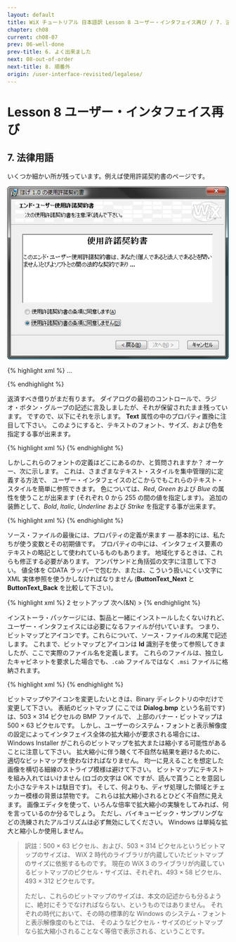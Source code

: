 ```yaml
---
layout: default
title: WiX チュートリアル 日本語訳 Lesson 8 ユーザー・インタフェイス再び / 7. 法律用語
chapter: ch08
current: ch08-07
prev: 06-well-done
prev-title: 6. よく出来ました
next: 08-out-of-order
next-title: 8. 順番外
origin: /user-interface-revisited/legalese/
---
```

# Lesson 8 ユーザー・インタフェイス再び

## 7. 法律用語

いくつか細かい所が残っています。例えば使用許諾契約書のページです。

![LicenseAgreementDlg](/images/customlicense.png)

{% highlight xml %}
    <UI>
      ...
      <Dialog Id="LicenseAgreementDlg" Width="370" Height="270"
          Title="[ProductName] 使用許諾契約書" NoMinimize="yes">
{% endhighlight %}

ラジオ・ボタン・グループについては、ソースの後の方で独立した記述をします。
リンクは **Property** 属性によって確立されます。

{% highlight xml %}
        <Control Id="Buttons" Type="RadioButtonGroup"
            X="20" Y="187" Width="330" Height="40"
            Property="IAgree" />

        <Control Id="Back" Type="PushButton"
            X="180" Y="243" Width="56" Height="17"
            Text="[ButtonText_Back]">
          <Publish Event="NewDialog" Value="WelcomeDlg">1</Publish>
        </Control>

        <Control Id="Next" Type="PushButton"
            X="236" Y="243" Width="56" Height="17" Default="yes"
            Text="[ButtonText_Next]">
{% endhighlight %}

今回、次に表示するダイアログの選び方は、ほんの少し手が込んでいます。
インストールによっては、ユーザー名、会社名、および、登録キーの入力をユーザーに求めたくないことがあります。
それに応じて UI を修正する (ページの進行の中で単純にそのページを呼ばないようにする) ことも可能ですが、
ここではもっとエレガントな解法を用います。
**ShowUserRegistrationDlg** というプロパティをどこかで定義しておきます。
このプロパティを `1` に設定すれば、ユーザー登録ページが表示されます。
`0` に設定すれば、ユーザー登録ページはスキップされます。
このことは、それぞれの場合に対応する二つの **NewDialog** イベントを用意することを意味します。

{% highlight xml %}
          <Publish Event="NewDialog" Value="UserRegistrationDlg">
            <![CDATA[IAgree = "Yes" AND ShowUserRegistrationDlg = 1]]>
          </Publish>

          <Publish Event="NewDialog" Value="SetupTypeDlg">
            <![CDATA[IAgree = "Yes" AND ShowUserRegistrationDlg <> 1]]>
          </Publish>
{% endhighlight %}

**SpawnDialog** イベントと **SpawnWaitDialog** イベントは前のページを置き換えずに、新しい子ダイアログ・ボックスを開始します。
前者はユーザーのアクションによって終了されるのを待ちますが、後者は条件式が偽である間だけ表示されます。
私たちの場合では、インストーラが必要なディスク容量を計算している間だけ表示される「お待ち下さい」ダイアログが後者の例です。
サンプルのような小さなインストーラ・パッケージでは、計算には全く時間がかかりませんので、
このダイアログが動いているのを見る機会はまず有りません。
それでも、念のために、ダイアログを用意しておきましょう。
**CostingComplete** は、必要なディスク容量の計算が完了した時に `1` に設定される定義済みのプロパティです。

{% highlight xml %}
          <Publish Event="SpawnWaitDialog" 
              Value="WaitForCostingDlg">
            CostingComplete = 1
          </Publish>
{% endhighlight %}

そして、最後に、おなじみの嫌がらせです。
「次へ」ボタンはユーザーが使用許諾契約への同意を示すまでは無効化された状態に留まります。
私たちは既に **Condition** タグを上位のレベルで使ったり (インストールのプロセス全体を走らせるべきかどうかを決める起動条件)、
**Feature** タグの中で使ったりしました (さまざまな機能のインストールを条件によって無効化する)。
ここで第三の使い方、**Control** タグの中での使い方を説明します。
**Action** 属性を使うと、**Condition** タグの内側の条件が真と評価される場合に、コントロールを *disable*, *enable*, *hide*
または *show* する (あるいは *default* の状態に戻す) ことが出来ます。

{% highlight xml %}
          <Condition Action="disable">
            <![CDATA[IAgree <> "Yes"]]>
          </Condition>

          <Condition Action="enable">
            IAgree = "Yes"
          </Condition>
        </Control>
{% endhighlight %}

小さな事ですが、注意深い読者は気付いているでしょう。
条件式のいくつかに対して、私たちは格好悪い `<![CDATA[...]]>` ラッパーを使いました。
コンパイラのパーサーが XML タグの間に出現する **<** や **>** のような特殊な文字によって混乱することが無いようにするためです。
最も安全な方法は条件式を全てラップすることでしょう (WiX のデコンパイラ、Dark はまさしくそうします)。
けれども — 少なくとも私の考えでは — それではソースがあまりにも読みにくくなります。
それが嫌なら、本当に必要な所だけにラッパーを使うために、どの式が曖昧でどの式がそうでないかについて自分で配慮しなければなりません
(何か理解できない所があれば、コンパイラがエラー・メッセージを出してくれます)。
どちらを選ぶかは、あなた次第です ...

次の部分は既によく知っているところです。

{% highlight xml %}
        <Control Id="Cancel" Type="PushButton"
            X="304" Y="243" Width="56" Height="17" Cancel="yes"
            Text="[ButtonText_Cancel]">
          <Publish Event="SpawnDialog" Value="CancelDlg">1</Publish>
        </Control>

        <Control Id="BannerBitmap" Type="Bitmap"
            X="0" Y="0" Width="370" Height="44" TabSkip="no"
            Text="[BannerBitmap]" />
{% endhighlight %}

次に使用許諾契約書のテキストが来ます。
スクロール可能なコンテンツを持った凹んだテキストのコントロールを開きます。
実際のテキストは内部の **Text** タグに入ります。
ここでは RTF 形式のテキスト・ファイルを指定することが出来ます。
ですから、使用許諾契約書をワード・プロセッサで書いて RTF としてエクスポートするというのが、最も良い考えです
(この目的のためには、ワードパッドがおそらく最善のワード・プロセッサです。
高機能なものを使うと、RTF ファイルがひどく冗長なものになります。
高機能なワード・プロセッサを使うとしても、最終版をワードパッドで保存し直すことを考慮して下さい)。

{% highlight xml %}
        <Control Id="AgreementText" Type="ScrollableText"
              X="20" Y="60" Width="330" Height="120" 
              Sunken="yes" TabSkip="no">
          <Text SourceFile="Binary\License.rtf" />
        </Control>
{% endhighlight %}

契約書のテキストは、ソース・ファイルのこの箇所に直接に書き込むことも出来ます。
しかし、既に述べた方法の方が、はるかに保守が容易であると思われます。

{% highlight xml %}
          <Text>{\rtf1\ansi\ansicpg1252\deff0\deftab720
            {\fonttbl{\f0\froman\fprq2 Times New Roman;}}
            {\colortbl\red0\green0\blue0;}
            \deflang1033\horzdoc{\*\fchars }{\*\lchars }
            \pard\plain\f0\fs20
            This End User License Agreement is a legal agreement
            between you(either an individual or a single entity)
            and ...\par}
{% endhighlight %}

残されている部分は本当に簡単で、詳細な説明には値しません。
あっちやこっちに、タイトル行と水平線を付けて、ダイアログの残りの部分を作ります。

{% highlight xml %}
        <Control Id="Description" Type="Text"
            X="25" Y="23" Width="280" Height="15" Transparent="yes" 
            NoPrefix="yes">
          <Text>以下の使用許諾契約書を注意深く読んで下さい</Text>
        </Control>
        <Control Id="BottomLine" Type="Line"
            X="0" Y="234" Width="370" Height="0" />
        <Control Id="Title" Type="Text"
            X="15" Y="6" Width="200" Height="15" Transparent="yes" 
            NoPrefix="yes">
          <Text>{\DlgTitleFont}エンド・ユーザー使用許諾契約書</Text>
        </Control>
        <Control Id="BannerLine" Type="Line"
            X="0" Y="44" Width="374" Height="0" />
      </Dialog>
{% endhighlight %}

返済すべき借りがまだ有ります。
ダイアログの最初のコントロールで、ラジオ・ボタン・グループの記述に言及しましたが、それが保留されたまま残っています。
ですので、以下にそれを示します。
**Text** 属性の中のプロパティ置換に注目して下さい。
このようにすると、テキストのフォント、サイズ、および色を指定する事が出来ます。

{% highlight xml %}
      <RadioButtonGroup Property="IAgree">
        <RadioButton
            Text="{\DlgFont8}使用許諾契約書の条項に同意します(&A)"
            Value="Yes" X="5" Y="0" Width="250" Height="15" />
        <RadioButton
            Text="{\DlgFont8}使用許諾契約書の条項に同意しません(&D)"
            Value="No" X="5" Y="20" Width="250" Height="15" />
      </RadioButtonGroup>
{% endhighlight %}

しかしこれらのフォントの定義はどこにあるのか、と質問されますか？ 
オーケー、次に示します。
これは、さまざまなテキスト・スタイルを集中管理的に定義する方法で、
ユーザー・インタフェイスのどこからでもこれらのテキスト・スタイルを簡単に参照できます。
色については、*Red*, *Green* および *Blue* の属性を使うことが出来ます (それぞれ 0 から 255 の間の値を指定します)。
追加の装飾として、*Bold*, *Italic*, *Underline* および *Strike* を指定する事が出来ます。

{% highlight xml %}
      <TextStyle Id="DlgFont8" FaceName="Tahoma" 
          Size="8" />
      <TextStyle Id="DlgTitleFont" FaceName="Tahoma" 
          Size="8" Bold="yes" />
      <TextStyle Id="VerdanaBold13" FaceName="Verdana"
          Size="13" Bold="yes" />
{% endhighlight %}

ソース・ファイルの最後には、プロパティの定義が来ます — 
基本的には、私たちが使う変数とその初期値です。
プロパティの中には、インタフェイス要素のテキストの略記として使われているものもあります。
地域化するときは、これらも修正する必要があります。
アンパサンドと角括弧の文字に注意して下さい。
値全体を CDATA ラッパーで包むか、または、こういう扱いにくい文字に XML 実体参照を使うかしなければなりません
(**ButtonText_Next** と **ButtonText_Back** を比較して下さい)。

{% highlight xml %}
    <Property Id="ALLUSERS">2</Property>
    <Property Id="ROOTDRIVE"><![CDATA[C:\]]></Property>
    <Property Id="Setup">セットアップ</Property>
    <Property Id="ButtonText_Next">次へ(&amp;N) &gt;</Property>
    <Property Id="ButtonText_Back"><![CDATA[< 戻る(&B)]]></Property>
{% endhighlight %}

インストーラ・パッケージには、製品と一緒にインストールしたくないけれど、ユーザー・インタフェイスには必要になるファイルが付いています。
つまり、ビットマップとアイコンです。これらについて、ソース・ファイルの末尾で記述します。
これまで、ビットマップとアイコンは **Id** 識別子を使って参照してきましたが、ここで実際のファイル名を定義します。
これらのファイルは、独立したキャビネットを要求した場合でも、`.cab` ファイルではなく `.msi` ファイルに格納されます。

{% highlight xml %}
    <Binary Id="Up" SourceFile="Binary\Up.ico" />
    <Binary Id="New" SourceFile="Binary\New.ico" />
    <Binary Id="custicon" SourceFile="Binary\Custom.ico" />
    <Binary Id="repairic" SourceFile="Binary\Repair.ico" />
    <Binary Id="exclamic" SourceFile="Binary\Exclam.ico" />
    <Binary Id="removico" SourceFile="Binary\Remove.ico" />
    <Binary Id="completi" SourceFile="Binary\Complete.ico" />
    <Binary Id="insticon" SourceFile="Binary\Typical.ico" />
    <Binary Id="info" SourceFile="Binary\Info.ico" />
    <Binary Id="bannrbmp" SourceFile="Binary\Banner.bmp" />
    <Binary Id="dlgbmp" SourceFile="Binary\Dialog.bmp" />
    <Icon Id="Hoge10.exe" SourceFile="HogeAppl10.exe" />
  </Product>
</Wix>
{% endhighlight %}

ビットマップやアイコンを変更したいときは、Binary ディレクトリの中だけで変更して下さい。
表紙のビットマップ (ここでは **Dialog.bmp** という名前です) は、503 × 314 ピクセルの BMP ファイルで、
上部のバナー・ビットマップは 500 × 63 ピクセルです。
しかし、ユーザーのシステム・フォントと表示解像度の設定によってインタフェイス全体の拡大縮小が要求される場合には、
Windows Installer がこれらのビットマップを拡大または縮小する可能性があることに注意して下さい。
拡大縮小に伴う醜くて不自然な結果を避けるために、適切なビットマップを使わなければなりません。
均一に見えることを想定した画像を横切る細線のストライプ模様は避けて下さい。
ビットマップにテキストを組み入れてはいけません (ロゴの文字は OK ですが、読んで貰うことを意図した小さなテキストは駄目です)。
そして、何よりも、ディザ処理した領域とチェッカー模様の背景は禁物です。
これらは拡大縮小されるとひどく不自然に見えます。
画像エディタを使って、いろんな倍率で拡大縮小の実験をしてみれば、何を言っているのか分るでしょう。
ただし、バイキュービック・サンプリングなどの洗練されたアルゴリズムは必ず無効にしてください。
Windows は単純な拡大と縮小しか使用しません。

> 訳註：500 × 63 ピクセル、および、503 × 314 ピクセルというビットマップのサイズは、
> WiX 2 時代のライブラリが内蔵していたビットマップのサイズに依拠するものです。
> 現在の WiX 3 のライブラリが内蔵しているビットマップのピクセル・サイズは、それぞれ、493 × 58 ピクセル、493 × 312 ピクセルです。
> 
> ただし、これらのビットマップのサイズは、本文の記述からも分るように、絶対にそうでなければならない、というものではありません。
> それぞれの時代において、その時の標準的な Windows のシステム・フォントと表示解像度のもとでは、
> そのようなピクセル・サイズのビットマップなら拡大縮小されることなく等倍で表示される、ということです。
